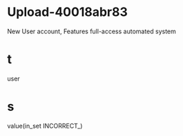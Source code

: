 # Upload-40018abr83
New User account, Features full-access automated system
# t
user 
# s
value(in_set INCORRECT_)
